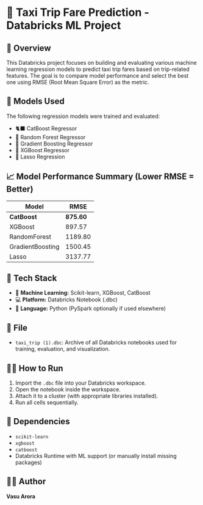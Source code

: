 # 🚖 Taxi Trip Fare Prediction - Databricks ML Project

## 📌 Overview
This Databricks project focuses on building and evaluating various machine learning regression models to predict taxi trip fares based on trip-related features. The goal is to compare model performance and select the best one using RMSE (Root Mean Square Error) as the metric.

## 🧪 Models Used
The following regression models were trained and evaluated:
- 🐈‍⬛ CatBoost Regressor
- 🌲 Random Forest Regressor
- 🌟 Gradient Boosting Regressor
- 🚀 XGBoost Regressor
- 🧷 Lasso Regression

## 📈 Model Performance Summary (Lower RMSE = Better)
| Model              | RMSE         |
|--------------------|--------------|
| **CatBoost**       | **875.60**   |
| XGBoost            | 897.57       |
| RandomForest       | 1189.80      |
| GradientBoosting   | 1500.45      |
| Lasso              | 3137.77      |

## 🧰 Tech Stack
- 🧠 **Machine Learning:** Scikit-learn, XGBoost, CatBoost
- 💻 **Platform:** Databricks Notebook (.dbc)
- 🐍 **Language:** Python (PySpark optionally if used elsewhere)

## 📁 File
- `taxi_trip (1).dbc`: Archive of all Databricks notebooks used for training, evaluation, and visualization.

## 🧑‍🏫 How to Run
1. Import the `.dbc` file into your Databricks workspace.
2. Open the notebook inside the workspace.
3. Attach it to a cluster (with appropriate libraries installed).
4. Run all cells sequentially.

## 🔧 Dependencies
- `scikit-learn`
- `xgboost`
- `catboost`
- Databricks Runtime with ML support (or manually install missing packages)

## 👨‍💻 Author
**Vasu Arora**  
